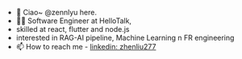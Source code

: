 - 👋 Ciao~ @zennlyu here.
- 🧑‍💻 Software Engineer at HelloTalk,
- skilled at react, flutter and node.js
- interested in RAG-AI pipeline, Machine Learning n FR engineering
- 📫 How to reach me - [linkedin: zhenliu277](https://www.linkedin.com/in/zhenliu277)

